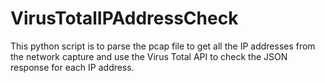 # VirusTotalIPAddressCheck
This python script is to parse the pcap file to get all the IP addresses from the network capture and use the Virus Total API to check the JSON response for each IP address.
